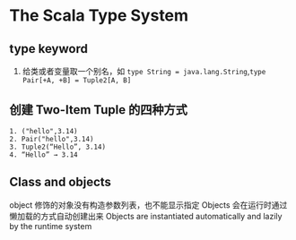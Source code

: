 # The Scala Type System
## type keyword
1. 给类或者变量取一个别名，如 ``type String = java.lang.String``,``type Pair[+A, +B] = Tuple2[A, B]``

## 创建 Two-Item Tuple 的四种方式 
    1. ("hello",3.14)
    2. Pair("hello",3.14)
    3. Tuple2(“Hello”, 3.14)
    4. “Hello” → 3.14

## Class and objects
object 修饰的对象没有构造参数列表，也不能显示指定
Objects 会在运行时通过懒加载的方式自动创建出来 Objects are instantiated automatically and lazily by the runtime system





